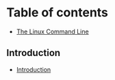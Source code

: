 # Table of contents

* [The Linux Command Line](README.md)

## Introduction

* [Introduction](introduction/introduction.md)

